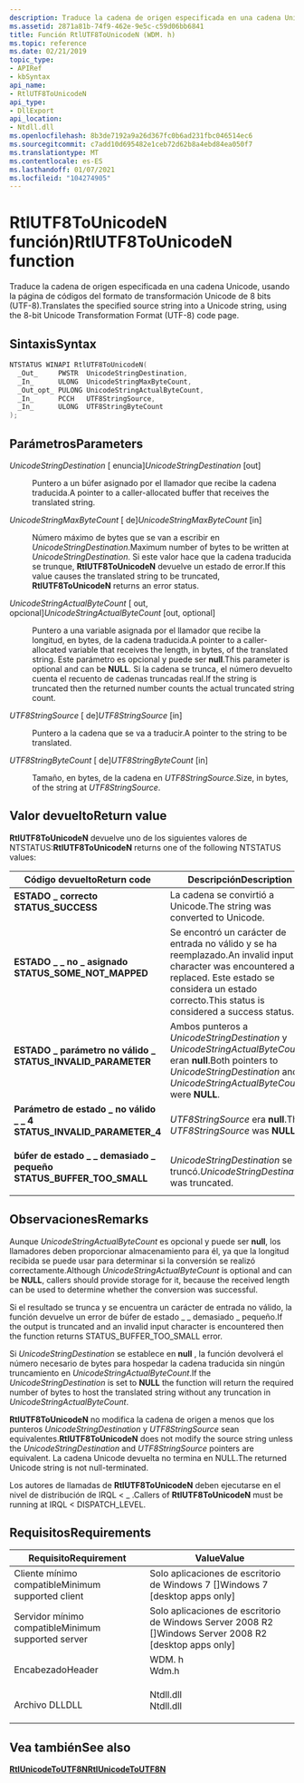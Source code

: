 ```yaml
---
description: Traduce la cadena de origen especificada en una cadena Unicode, usando la página de códigos del formato de transformación Unicode de 8 bits (UTF-8).
ms.assetid: 2871a81b-74f9-462e-9e5c-c59d06bb6841
title: Función RtlUTF8ToUnicodeN (WDM. h)
ms.topic: reference
ms.date: 02/21/2019
topic_type:
- APIRef
- kbSyntax
api_name:
- RtlUTF8ToUnicodeN
api_type:
- DllExport
api_location:
- Ntdll.dll
ms.openlocfilehash: 8b3de7192a9a26d367fc0b6ad231fbc046514ec6
ms.sourcegitcommit: c7add10d695482e1ceb72d62b8a4ebd84ea050f7
ms.translationtype: MT
ms.contentlocale: es-ES
ms.lasthandoff: 01/07/2021
ms.locfileid: "104274905"
---
```

# <a name="rtlutf8tounicoden-function"></a><span data-ttu-id="64b96-103">RtlUTF8ToUnicodeN función)</span><span class="sxs-lookup"><span data-stu-id="64b96-103">RtlUTF8ToUnicodeN function</span></span>

<span data-ttu-id="64b96-104">Traduce la cadena de origen especificada en una cadena Unicode, usando la página de códigos del formato de transformación Unicode de 8 bits (UTF-8).</span><span class="sxs-lookup"><span data-stu-id="64b96-104">Translates the specified source string into a Unicode string, using the 8-bit Unicode Transformation Format (UTF-8) code page.</span></span>

## <a name="syntax"></a><span data-ttu-id="64b96-105">Sintaxis</span><span class="sxs-lookup"><span data-stu-id="64b96-105">Syntax</span></span>


```C++
NTSTATUS WINAPI RtlUTF8ToUnicodeN(
  _Out_     PWSTR  UnicodeStringDestination,
  _In_      ULONG  UnicodeStringMaxByteCount,
  _Out_opt_ PULONG UnicodeStringActualByteCount,
  _In_      PCCH   UTF8StringSource,
  _In_      ULONG  UTF8StringByteCount
);
```



## <a name="parameters"></a><span data-ttu-id="64b96-106">Parámetros</span><span class="sxs-lookup"><span data-stu-id="64b96-106">Parameters</span></span>

<dl> <dt>

<span data-ttu-id="64b96-107">*UnicodeStringDestination* \[ enuncia\]</span><span class="sxs-lookup"><span data-stu-id="64b96-107">*UnicodeStringDestination* \[out\]</span></span>
</dt> <dd>

<span data-ttu-id="64b96-108">Puntero a un búfer asignado por el llamador que recibe la cadena traducida.</span><span class="sxs-lookup"><span data-stu-id="64b96-108">A pointer to a caller-allocated buffer that receives the translated string.</span></span>

</dd> <dt>

<span data-ttu-id="64b96-109">*UnicodeStringMaxByteCount* \[ de\]</span><span class="sxs-lookup"><span data-stu-id="64b96-109">*UnicodeStringMaxByteCount* \[in\]</span></span>
</dt> <dd>

<span data-ttu-id="64b96-110">Número máximo de bytes que se van a escribir en *UnicodeStringDestination*.</span><span class="sxs-lookup"><span data-stu-id="64b96-110">Maximum number of bytes to be written at *UnicodeStringDestination*.</span></span> <span data-ttu-id="64b96-111">Si este valor hace que la cadena traducida se trunque, **RtlUTF8ToUnicodeN** devuelve un estado de error.</span><span class="sxs-lookup"><span data-stu-id="64b96-111">If this value causes the translated string to be truncated, **RtlUTF8ToUnicodeN** returns an error status.</span></span>

</dd> <dt>

<span data-ttu-id="64b96-112">*UnicodeStringActualByteCount* \[ out, opcional\]</span><span class="sxs-lookup"><span data-stu-id="64b96-112">*UnicodeStringActualByteCount* \[out, optional\]</span></span>
</dt> <dd>

<span data-ttu-id="64b96-113">Puntero a una variable asignada por el llamador que recibe la longitud, en bytes, de la cadena traducida.</span><span class="sxs-lookup"><span data-stu-id="64b96-113">A pointer to a caller-allocated variable that receives the length, in bytes, of the translated string.</span></span> <span data-ttu-id="64b96-114">Este parámetro es opcional y puede ser **null**.</span><span class="sxs-lookup"><span data-stu-id="64b96-114">This parameter is optional and can be **NULL**.</span></span> <span data-ttu-id="64b96-115">Si la cadena se trunca, el número devuelto cuenta el recuento de cadenas truncadas real.</span><span class="sxs-lookup"><span data-stu-id="64b96-115">If the string is truncated then the returned number counts the actual truncated string count.</span></span>

</dd> <dt>

<span data-ttu-id="64b96-116">*UTF8StringSource* \[ de\]</span><span class="sxs-lookup"><span data-stu-id="64b96-116">*UTF8StringSource* \[in\]</span></span>
</dt> <dd>

<span data-ttu-id="64b96-117">Puntero a la cadena que se va a traducir.</span><span class="sxs-lookup"><span data-stu-id="64b96-117">A pointer to the string to be translated.</span></span>

</dd> <dt>

<span data-ttu-id="64b96-118">*UTF8StringByteCount* \[ de\]</span><span class="sxs-lookup"><span data-stu-id="64b96-118">*UTF8StringByteCount* \[in\]</span></span>
</dt> <dd>

<span data-ttu-id="64b96-119">Tamaño, en bytes, de la cadena en *UTF8StringSource*.</span><span class="sxs-lookup"><span data-stu-id="64b96-119">Size, in bytes, of the string at *UTF8StringSource*.</span></span>

</dd> </dl>

## <a name="return-value"></a><span data-ttu-id="64b96-120">Valor devuelto</span><span class="sxs-lookup"><span data-stu-id="64b96-120">Return value</span></span>

<span data-ttu-id="64b96-121">**RtlUTF8ToUnicodeN** devuelve uno de los siguientes valores de NTSTATUS:</span><span class="sxs-lookup"><span data-stu-id="64b96-121">**RtlUTF8ToUnicodeN** returns one of the following NTSTATUS values:</span></span>



| <span data-ttu-id="64b96-122">Código devuelto</span><span class="sxs-lookup"><span data-stu-id="64b96-122">Return code</span></span>                                                                                                  | <span data-ttu-id="64b96-123">Descripción</span><span class="sxs-lookup"><span data-stu-id="64b96-123">Description</span></span>                                                                                                     |
|--------------------------------------------------------------------------------------------------------------|-----------------------------------------------------------------------------------------------------------------|
| <dl> <span data-ttu-id="64b96-124"><dt>**ESTADO \_ correcto**</dt></span><span class="sxs-lookup"><span data-stu-id="64b96-124"><dt>**STATUS\_SUCCESS**</dt></span></span> </dl>               | <span data-ttu-id="64b96-125">La cadena se convirtió a Unicode.</span><span class="sxs-lookup"><span data-stu-id="64b96-125">The string was converted to Unicode.</span></span><br/>                                                                 |
| <dl> <span data-ttu-id="64b96-126"><dt>**ESTADO \_ \_ no \_ asignado**</dt></span><span class="sxs-lookup"><span data-stu-id="64b96-126"><dt>**STATUS\_SOME\_NOT\_MAPPED**</dt></span></span> </dl>     | <span data-ttu-id="64b96-127">Se encontró un carácter de entrada no válido y se ha reemplazado.</span><span class="sxs-lookup"><span data-stu-id="64b96-127">An invalid input character was encountered and replaced.</span></span> <span data-ttu-id="64b96-128">Este estado se considera un estado correcto.</span><span class="sxs-lookup"><span data-stu-id="64b96-128">This status is considered a success status.</span></span><br/> |
| <dl> <span data-ttu-id="64b96-129"><dt>**ESTADO \_ parámetro no válido \_**</dt></span><span class="sxs-lookup"><span data-stu-id="64b96-129"><dt>**STATUS\_INVALID\_PARAMETER**</dt></span></span> </dl>    | <span data-ttu-id="64b96-130">Ambos punteros a *UnicodeStringDestination* y *UnicodeStringActualByteCount* eran **null**.</span><span class="sxs-lookup"><span data-stu-id="64b96-130">Both pointers to *UnicodeStringDestination* and *UnicodeStringActualByteCount* were **NULL**.</span></span><br/>       |
| <dl> <span data-ttu-id="64b96-131"><dt>**Parámetro de estado \_ no válido \_ \_ 4**</dt></span><span class="sxs-lookup"><span data-stu-id="64b96-131"><dt>**STATUS\_INVALID\_PARAMETER\_4**</dt></span></span> </dl> | <span data-ttu-id="64b96-132">*UTF8StringSource* era **null**.</span><span class="sxs-lookup"><span data-stu-id="64b96-132">The *UTF8StringSource* was **NULL**.</span></span><br/>                                                                 |
| <dl> <span data-ttu-id="64b96-133"><dt>**búfer de estado \_ \_ demasiado \_ pequeño**</dt></span><span class="sxs-lookup"><span data-stu-id="64b96-133"><dt>**STATUS\_BUFFER\_TOO\_SMALL**</dt></span></span> </dl>    | <span data-ttu-id="64b96-134">*UnicodeStringDestination* se truncó.</span><span class="sxs-lookup"><span data-stu-id="64b96-134">*UnicodeStringDestination* was truncated.</span></span><br/>                                                            |



 

## <a name="remarks"></a><span data-ttu-id="64b96-135">Observaciones</span><span class="sxs-lookup"><span data-stu-id="64b96-135">Remarks</span></span>

<span data-ttu-id="64b96-136">Aunque *UnicodeStringActualByteCount* es opcional y puede ser **null**, los llamadores deben proporcionar almacenamiento para él, ya que la longitud recibida se puede usar para determinar si la conversión se realizó correctamente.</span><span class="sxs-lookup"><span data-stu-id="64b96-136">Although *UnicodeStringActualByteCount* is optional and can be **NULL**, callers should provide storage for it, because the received length can be used to determine whether the conversion was successful.</span></span>

<span data-ttu-id="64b96-137">Si el resultado se trunca y se encuentra un carácter de entrada no válido, la función devuelve un error de búfer de estado \_ \_ demasiado \_ pequeño.</span><span class="sxs-lookup"><span data-stu-id="64b96-137">If the output is truncated and an invalid input character is encountered then the function returns STATUS\_BUFFER\_TOO\_SMALL error.</span></span>

<span data-ttu-id="64b96-138">Si *UnicodeStringDestination* se establece en **null** , la función devolverá el número necesario de bytes para hospedar la cadena traducida sin ningún truncamiento en *UnicodeStringActualByteCount*.</span><span class="sxs-lookup"><span data-stu-id="64b96-138">If the *UnicodeStringDestination* is set to **NULL** the function will return the required number of bytes to host the translated string without any truncation in *UnicodeStringActualByteCount*.</span></span>

<span data-ttu-id="64b96-139">**RtlUTF8ToUnicodeN** no modifica la cadena de origen a menos que los punteros *UnicodeStringDestination* y *UTF8StringSource* sean equivalentes.</span><span class="sxs-lookup"><span data-stu-id="64b96-139">**RtlUTF8ToUnicodeN** does not modify the source string unless the *UnicodeStringDestination* and *UTF8StringSource* pointers are equivalent.</span></span> <span data-ttu-id="64b96-140">La cadena Unicode devuelta no termina en NULL.</span><span class="sxs-lookup"><span data-stu-id="64b96-140">The returned Unicode string is not null-terminated.</span></span>

<span data-ttu-id="64b96-141">Los autores de llamadas de **RtlUTF8ToUnicodeN** deben ejecutarse en el nivel de distribución de IRQL < \_ .</span><span class="sxs-lookup"><span data-stu-id="64b96-141">Callers of **RtlUTF8ToUnicodeN** must be running at IRQL < DISPATCH\_LEVEL.</span></span>

## <a name="requirements"></a><span data-ttu-id="64b96-142">Requisitos</span><span class="sxs-lookup"><span data-stu-id="64b96-142">Requirements</span></span>



| <span data-ttu-id="64b96-143">Requisito</span><span class="sxs-lookup"><span data-stu-id="64b96-143">Requirement</span></span> | <span data-ttu-id="64b96-144">Value</span><span class="sxs-lookup"><span data-stu-id="64b96-144">Value</span></span> |
|-------------------------------------|--------------------------------------------------------------------------------------|
| <span data-ttu-id="64b96-145">Cliente mínimo compatible</span><span class="sxs-lookup"><span data-stu-id="64b96-145">Minimum supported client</span></span><br/> | <span data-ttu-id="64b96-146">Solo aplicaciones de escritorio de Windows 7 \[\]</span><span class="sxs-lookup"><span data-stu-id="64b96-146">Windows 7 \[desktop apps only\]</span></span><br/>                                           |
| <span data-ttu-id="64b96-147">Servidor mínimo compatible</span><span class="sxs-lookup"><span data-stu-id="64b96-147">Minimum supported server</span></span><br/> | <span data-ttu-id="64b96-148">Solo aplicaciones de escritorio de Windows Server 2008 R2 \[\]</span><span class="sxs-lookup"><span data-stu-id="64b96-148">Windows Server 2008 R2 \[desktop apps only\]</span></span><br/>                              |
| <span data-ttu-id="64b96-149">Encabezado</span><span class="sxs-lookup"><span data-stu-id="64b96-149">Header</span></span><br/>                   | <dl> <span data-ttu-id="64b96-150"><dt>WDM. h</dt></span><span class="sxs-lookup"><span data-stu-id="64b96-150"><dt>Wdm.h</dt></span></span> </dl>     |
| <span data-ttu-id="64b96-151">Archivo DLL</span><span class="sxs-lookup"><span data-stu-id="64b96-151">DLL</span></span><br/>                      | <dl> <span data-ttu-id="64b96-152"><dt>Ntdll.dll</dt></span><span class="sxs-lookup"><span data-stu-id="64b96-152"><dt>Ntdll.dll</dt></span></span> </dl> |



## <a name="see-also"></a><span data-ttu-id="64b96-153">Vea también</span><span class="sxs-lookup"><span data-stu-id="64b96-153">See also</span></span>

<dl> <dt>

[<span data-ttu-id="64b96-154">**RtlUnicodeToUTF8N**</span><span class="sxs-lookup"><span data-stu-id="64b96-154">**RtlUnicodeToUTF8N**</span></span>](rtlunicodetoutf8n.md)
</dt> </dl>

 

 




